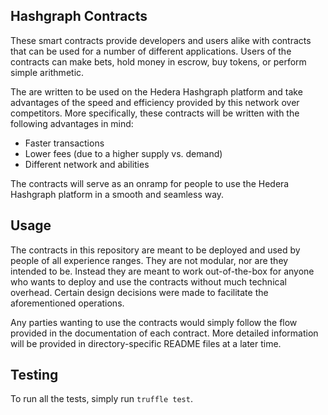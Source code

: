 ## Hashgraph Contracts

These smart contracts provide developers and users alike with contracts that can be used for a number of different applications. Users of the contracts can make bets, hold money in escrow, buy tokens, or perform simple arithmetic.

The are written to be used on the Hedera Hashgraph platform and take advantages of the speed and efficiency provided by this network over competitors. More specifically, these contracts will be written with the following advantages in mind:

- Faster transactions
- Lower fees (due to a higher supply vs. demand)
- Different network and abilities

The contracts will serve as an onramp for people to use the Hedera Hashgraph platform in a smooth and seamless way.

## Usage

The contracts in this repository are meant to be deployed and used by people of all experience ranges. They are not modular, nor are they intended to be. Instead they are meant to work out-of-the-box for anyone who wants to deploy and use the contracts without much technical overhead. Certain design decisions were made to facilitate the aforementioned operations.

Any parties wanting to use the contracts would simply follow the flow provided in the documentation of each contract. More detailed information will be provided in directory-specific README files at a later time.

## Testing

To run all the tests, simply run `truffle test`.

